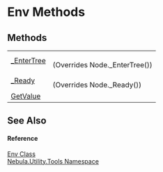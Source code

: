 # Env Methods




## Methods
<table>
<tr>
<td><a href="M_Nebula_Utility_Tools_Env__EnterTree">_EnterTree</a></td>
<td><br />(Overrides Node._EnterTree())</td></tr>
<tr>
<td><a href="M_Nebula_Utility_Tools_Env__Ready">_Ready</a></td>
<td><br />(Overrides Node._Ready())</td></tr>
<tr>
<td><a href="M_Nebula_Utility_Tools_Env_GetValue">GetValue</a></td>
<td> </td></tr>
</table>

## See Also


#### Reference
<a href="T_Nebula_Utility_Tools_Env">Env Class</a>  
<a href="N_Nebula_Utility_Tools">Nebula.Utility.Tools Namespace</a>  
